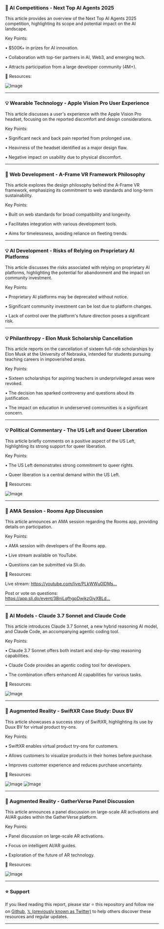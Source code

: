 ### 🚀 AI Competitions - Next Top AI Agents 2025

This article provides an overview of the Next Top AI Agents 2025 competition, highlighting its scope and potential impact on the AI landscape.

Key Points:

•  $500K+ in prizes for AI innovation.


•  Collaboration with top-tier partners in AI, Web3, and emerging tech.


•  Attracts participation from a large developer community (4M+).


🔗 Resources:

![Image](https://pbs.twimg.com/media/GkQj8XAXMAAb_RR?format=jpg&name=small)


---

### 💡  Wearable Technology -  Apple Vision Pro User Experience

This article discusses a user's experience with the Apple Vision Pro headset, focusing on the reported discomfort and design considerations.

Key Points:

•  Significant neck and back pain reported from prolonged use.


•  Heaviness of the headset identified as a major design flaw.


•  Negative impact on usability due to physical discomfort.



---

### 🤖 Web Development - A-Frame VR Framework Philosophy

This article explores the design philosophy behind the A-Frame VR framework, emphasizing its commitment to web standards and long-term sustainability.

Key Points:

•  Built on web standards for broad compatibility and longevity.


•  Facilitates integration with various development tools.


•  Aims for timelessness, avoiding reliance on fleeting trends.



---

### 💡 AI Development -  Risks of Relying on Proprietary AI Platforms

This article discusses the risks associated with relying on proprietary AI platforms, highlighting the potential for abandonment and the impact on community investment.

Key Points:

•  Proprietary AI platforms may be deprecated without notice.


•  Significant community investment can be lost due to platform changes.


•  Lack of control over the platform's future direction poses a significant risk.



---

### 💡 Philanthropy - Elon Musk Scholarship Cancellation

This article reports on the cancellation of sixteen full-ride scholarships by Elon Musk at the University of Nebraska, intended for students pursuing teaching careers in impoverished areas.

Key Points:

• Sixteen scholarships for aspiring teachers in underprivileged areas were revoked.


•  The decision has sparked controversy and questions about its justification.


•  The impact on education in underserved communities is a significant concern.



---

### 💡 Political Commentary -  The US Left and Queer Liberation

This article briefly comments on a positive aspect of the US Left, highlighting its strong support for queer liberation.

Key Points:

•  The US Left demonstrates strong commitment to queer rights.


•  Queer liberation is a central demand within the US Left.



🔗 Resources:

![Image](https://pbs.twimg.com/media/GkZvuA8XYAARJ-g?format=jpg&name=small)


---

### 🚀  AMA Session -  Rooms App Discussion

This article announces an AMA session regarding the Rooms app, providing details on participation.

Key Points:

•  AMA session with developers of the Rooms app.


•  Live stream available on YouTube.


•  Questions can be submitted via Sli.do.


🔗 Resources:

Live stream: https://youtube.com/live/PLkWWu0lDMs…

Post or vote on questions: https://app.sli.do/event/3BniLqfhgpDwjkzGiyXBLd…


---

### 🤖 AI Models - Claude 3.7 Sonnet and Claude Code

This article introduces Claude 3.7 Sonnet, a new hybrid reasoning AI model, and Claude Code, an accompanying agentic coding tool.

Key Points:

•  Claude 3.7 Sonnet offers both instant and step-by-step reasoning capabilities.


•  Claude Code provides an agentic coding tool for developers.


•  The combination offers enhanced AI capabilities for various tasks.


🔗 Resources:

![Image](https://pbs.twimg.com/media/GkkuQDsXAAEo0Q5.jpg)


---

### 🚀 Augmented Reality - SwiftXR Case Study: Duux BV

This article showcases a success story of SwiftXR, highlighting its use by Duux BV for virtual product try-ons.

Key Points:

•  SwiftXR enables virtual product try-ons for customers.


•  Allows customers to visualize products in their homes before purchase.


•  Improves customer experience and reduces purchase uncertainty.


🔗 Resources:

![Image](https://pbs.twimg.com/media/Gkj66fqWEAAio84?format=jpg&name=small)
![Image](https://pbs.twimg.com/amplify_video_thumb/1894039526151974912/img/fGvsSg4o_jOsHqdd.jpg)


---

### 🚀 Augmented Reality - GatherVerse Panel Discussion

This article announces a panel discussion on large-scale AR activations and AI/AR guides within the GatherVerse platform.

Key Points:

•  Panel discussion on large-scale AR activations.


•  Focus on intelligent AI/AR guides.


•  Exploration of the future of AR technology.


🔗 Resources:

![Image](https://pbs.twimg.com/media/GkkfhE2W4AAD_Z5?format=jpg&name=small)


---

### ⭐️ Support

If you liked reading this report, please star ⭐️ this repository and follow me on [Github](https://github.com/Drix10), [𝕏 (previously known as Twitter)](https://x.com/DRIX_10_) to help others discover these resources and regular updates.

---
